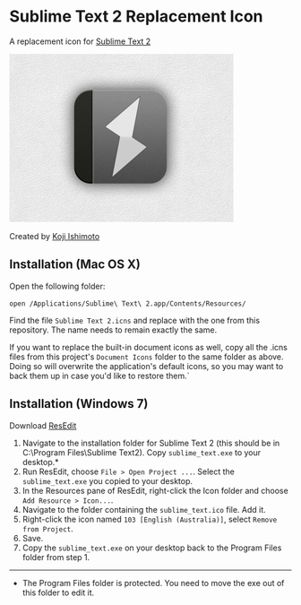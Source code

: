 Sublime Text 2 Replacement Icon
=============
A replacement icon for [Sublime Text 2](http://sublimetext.com/2)

![Sublime Text 2 replacement icon preview](https://github.com/t32k/Sublime-Text-2-Icon/raw/master/st2_icon_preview.png "Preview")

Created by [Koji Ishimoto](http://t32k.me/)

Installation (Mac OS X)
------------

Open the following folder:

    open /Applications/Sublime\ Text\ 2.app/Contents/Resources/

Find the file `Sublime Text 2.icns` and replace with the one from this repository. The name needs to remain exactly the same.

If you want to replace the built-in document icons as well, copy all the .icns files from this project's `Document Icons` folder to the same folder as above. Doing so will overwrite the application's default icons, so you may want to back them up in case you'd like to restore them.`

Installation (Windows 7)
------------

Download [ResEdit](http://www.resedit.net/)

1.  Navigate to the installation folder for Sublime Text 2 (this should be in C:\Program Files\Sublime Text2). Copy `sublime_text.exe` to your desktop.*
2.  Run ResEdit, choose `File > Open Project ...`. Select the `sublime_text.exe` you copied to your desktop.
3.  In the Resources pane of ResEdit, right-click the Icon folder and choose `Add Resource > Icon...`.
4.  Navigate to the folder containing the `sublime_text.ico` file. Add it.
5.  Right-click the icon named `103 [English (Australia)]`, select `Remove from Project`.
6.  Save.
7.  Copy the `sublime_text.exe` on your desktop back to the Program Files folder from step 1.

---
* The Program Files folder is protected. You need to move the exe out of this folder to edit it.
